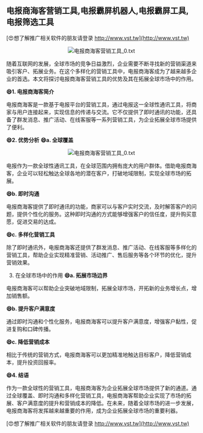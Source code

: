 ## **电报商海客营销工具,电报霸屏机器人,电报霸屏工具,电报筛选工具**

[😍想了解推广相关软件的朋友请登录 http://www.vst.tw](http://www.vst.tw)

 <center><img src="https://vst.tw/MP4/tuiguang/png/1.png" alt="电报商海客营销工具_0.txt"></center>

随着互联网的发展，全球市场的竞争日益激烈，企业需要不断寻找新的营销渠道来吸引客户、拓展业务。在这个多样化的营销工具中，电报商海客成为了越来越多企业的首选。本文将探讨电报商海客营销工具的优势及其在拓展全球市场中的作用。

**😄1. 电报商海客简介**

电报商海客是一款基于电报平台的营销工具，通过电报这一全球性通讯工具，将商家与用户连接起来，实现信息的传递与交流。它不仅提供了即时通讯的功能，还具备了群发消息、推广活动、在线客服等一系列营销工具，为企业拓展全球市场提供了便利。

**😄2. 优势分析**
**😄a. 全球覆盖**

 <center><img src="https://vst.tw/MP4/tuiguang/png/1.png" alt="电报商海客营销工具_0.txt"></center>

电报作为一款全球性通讯工具，在全球范围内拥有庞大的用户群体。借助电报商海客，企业可以轻松触达全球各地的潜在客户，打破地域限制，实现全球市场的拓展。

**😄b. 即时沟通**

电报商海客提供了即时通讯的功能，商家可以与客户实时交流，及时解答客户的问题，提供个性化的服务。这种即时沟通的方式能够增强客户的信任度，提升购买意愿，促进交易的达成。

**😄c. 多样化营销工具**

除了即时通讯外，电报商海客还提供了群发消息、推广活动、在线客服等多样化的营销工具，帮助企业实现精准营销、活动推广、售后服务等各个环节的优化，提升营销效果。

3. 在全球市场中的作用
**😄a. 拓展市场边界**

电报商海客可以帮助企业突破地域限制，拓展全球市场，开拓新的业务增长点，增加销售额。

**😄b. 提升客户满意度**

通过即时沟通和个性化服务，电报商海客可以提升客户满意度，增强客户黏性，促进复购和口碑传播。

**😄c. 降低营销成本**

相比于传统的营销方式，电报商海客可以更加精准地触达目标客户，降低营销成本，提升投资回报率。

**😄4. 结语**

作为一款全球性的营销工具，电报商海客为企业拓展全球市场提供了新的通道。通过全球覆盖、即时沟通和多样化营销工具，电报商海客帮助企业实现了市场的拓展、客户满意度的提升和营销成本的降低。在未来，随着全球市场的进一步发展，电报商海客将发挥越来越重要的作用，成为企业拓展全球市场的重要利器。

[😍想了解推广相关软件的朋友请登录 http://www.vst.tw](http://www.vst.tw)



